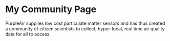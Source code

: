 # My Community Page

PurpleAir supplies low cost particulate matter sensors and has thus created a community of citizen scientists to collect, hyper-local, real time air quality data for all to access. 